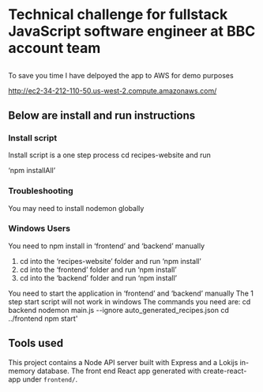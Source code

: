 # Technical challenge for fullstack JavaScript software engineer at BBC account team

##
To save you time I have delpoyed the app to AWS for demo purposes

http://ec2-34-212-110-50.us-west-2.compute.amazonaws.com/

## Below are install and run instructions 


### Install script
 

Install script is a one step process
cd recipes-website and run 

‘npm installAll’

### Troubleshooting
You may need to install nodemon globally

### Windows Users 

You need to npm install  in ‘frontend’ and ‘backend’ manually
 
1. cd  into  the ‘recipes-website’  folder and run  ‘npm install’
2. cd  into  the ‘frontend’  folder and run  ‘npm install’
2. cd  into  the ‘backend’  folder and run  ‘npm install’

You need to start the application in ‘frontend’ and ‘backend’ manually
The  1 step start script will not work in windows 
The commands you need are:
cd backend 
nodemon main.js --ignore auto_generated_recipes.json
 cd ../frontend
npm start'



## Tools used

This project contains a Node API server built with Express and  a Lokijs in-memory database.
The front end  React app generated with create-react-app under `frontend/`.




